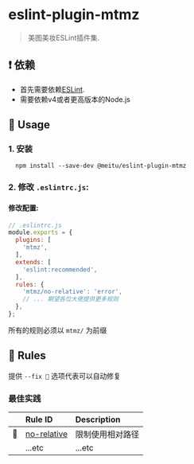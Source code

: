 
# eslint-plugin-mtmz

> 美图美妆ESLint插件集.

## ❗️ 依赖

- 首先需要依赖[ESLint](http://eslint.org/).
- 需要依赖v4或者更高版本的Node.js

## 🚀 Usage

### 1. 安装

```shell
  npm install --save-dev @meitu/eslint-plugin-mtmz
```

### 2. 修改 `.eslintrc.js`:

#### 修改配置:

```javascript
// .eslintrc.js
module.exports = {
  plugins: [
    'mtmz',
  ],
  extends: [
    'eslint:recommended',
  ],
  rules: {
    'mtmz/no-relative': 'error',
    // ... 期望各位大佬提供更多规则
  },
};
```

所有的规则必须以 `mtmz/` 为前缀

## 🍟 Rules

提供 `--fix 🔧` 选项代表可以自动修复

### 最佳实践

|    | Rule ID | Description |
|:---|:--------|:------------|
| 🔧 | [no-relative](./docs/rules/no-relative.md) | 限制使用相对路径 |
|  | ...etc | ...etc |

